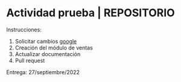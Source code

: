 # Actividad prueba | REPOSITORIO

Instrucciones:

1. Solicitar cambios [google](www.google.com.mx/?hl=es-419)
2. Creación del módulo de ventas
3. Actualizar documentación
4. Pull request

Entrega: 27/septiembre/2022
